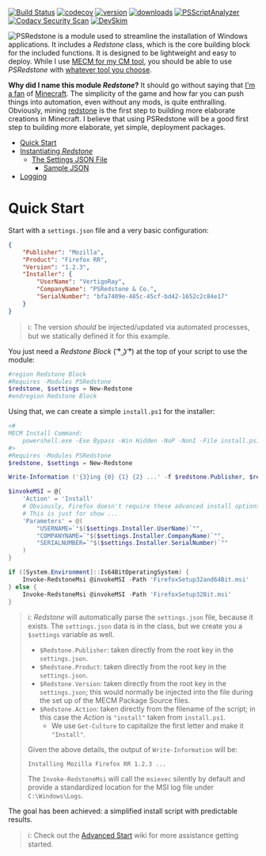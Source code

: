 [![Build Status](https://ci.appveyor.com/api/projects/status/a9whj5lwwi4fo9yo/branch/master?svg=true)](https://ci.appveyor.com/project/VertigoRay/psredstone)
[![codecov](https://codecov.io/gh/VertigoRay/PSRedstone/branch/master/graph/badge.svg)](https://codecov.io/gh/VertigoRay/PSRedstone)
[![version](https://img.shields.io/powershellgallery/v/PSRedstone.svg)](https://www.powershellgallery.com/packages/PSRedstone)
[![downloads](https://img.shields.io/powershellgallery/dt/PSRedstone.svg?label=downloads)](https://www.powershellgallery.com/stats/packages/PSRedstone?groupby=Version)
[![PSScriptAnalyzer](https://github.com/VertigoRay/PSRedstone/actions/workflows/powershell.yml/badge.svg)](https://github.com/VertigoRay/PSRedstone/actions/workflows/powershell.yml)
[![Codacy Security Scan](https://github.com/VertigoRay/PSRedstone/actions/workflows/codacy.yml/badge.svg)](https://github.com/VertigoRay/PSRedstone/actions/workflows/codacy.yml)
[![DevSkim](https://github.com/VertigoRay/PSRedstone/actions/workflows/devskim.yml/badge.svg)](https://github.com/VertigoRay/PSRedstone/actions/workflows/devskim.yml)

![PSRedstone](https://tinyurl.com/2p8xny2m) is a module used to streamline the installation of Windows applications.
It includes a *Redstone* class, which is the core building block for the included functions.
It is designed to be lightweight and easy to deploy.
While I use [MECM for my CM tool](https://learn.microsoft.com/en-us/mem/configmgr/), you should be able to use *PSRedstone* with [whatever tool you choose](https://www.reddit.com/r/sysadmin/comments/2go43q/comment/ckkydh4/).

**Why did I name this module *Redstone*?** It should go without saying that [I'm a fan](https://namemc.com/profile/VertigoRay) of [Minecraft](https://www.minecraft.net).
The simplicity of the game and how far you can push things into automation, even without any mods, is quite enthralling.
Obviously, mining [redstone](https://minecraft.fandom.com/wiki/Redstone_Ore) is the first step to building more elaborate creations in Minecraft.
I believe that using PSRedstone will be a good first step to building more elaborate, yet simple, deployment packages.

- [Quick Start](#quick-start)
- [Instantiating *Redstone*](#instantiating-redstone)
  - [The Settings JSON File](#the-settings-json-file)
    - [Sample JSON](#sample-json)
- [Logging](#logging)

# Quick Start

Start with a `settings.json` file and a very basic configuration:

```json
{
    "Publisher": "Mozilla",
    "Product": "Firefox RR",
    "Version": "1.2.3",
    "Installer": {
        "UserName": "VertigoRay",
        "CompanyName": "PSRedstone & Co.",
        "SerialNumber": "bfa7409e-485c-45cf-bd42-1652c2c84e17"
    }
}
```

> ℹ: The version *should* be injected/updated via automated processes, but we statically defined it for this example.

You just need a *Redstone Block* ( ͡° ͜ʖ ͡°) at the top of your script to use the module:

```powershell
#region Redstone Block
#Requires -Modules PSRedstone
$redstone, $settings = New-Redstone
#endregion Redstone Block
```

Using that, we can create a simple `install.ps1` for the installer:

```powershell
<#
MECM Install Command:
    powershell.exe -Exe Bypass -Win Hidden -NoP -NonI -File install.ps1
#>
#Requires -Modules PSRedstone
$redstone, $settings = New-Redstone

Write-Information ('{3}ing {0} {1} {2} ...' -f $redstone.Publisher, $redstone.Product, $redstone.Version, (Get-Culture).TextInfo.ToTitleCase($redstone.Action))

$invokeMSI = @{
    'Action' = 'Install'
    # Obviously, Firefox doesn't require these advanced install options.
    # This is just for show ...
    'Parameters' = @(
        "USERNAME=`"$($settings.Installer.UserName)`"",
        "COMPANYNAME=`"$($settings.Installer.CompanyName)`"",
        "SERIALNUMBER=`"$($settings.Installer.SerialNumber)`""
    )
}

if ([System.Environment]::Is64BitOperatingSystem) {
    Invoke-RedstoneMsi @invokeMSI -Path 'FirefoxSetup32and64Bit.msi'
} else {
    Invoke-RedstoneMsi @invokeMSI -Path 'FirefoxSetup32Bit.msi'
}
```

> ℹ: *Redstone* will automatically parse the `settings.json` file, because it exists.
> The `settings.json` data is in the class, but we create you a `$settings` variable as well.
>   - `$Redstone.Publisher`: taken directly from the root key in the `settings.json`.
>   - `$Redstone.Product`: taken directly from the root key in the `settings.json`.
>   - `$Redstone.Version`: taken directly from the root key in the `settings.json`; this would normally be injected into the file during the set up of the MECM Package Source files.
>   - `$Redstone.Action`: taken directly from the filename of the script; in this case the *Action* is `"install"` taken from `install.ps1`.
>     - We use `Get-Culture` to capitalize the first letter and make it `"Install"`.
>
> Given the above details, the output of `Write-Information` will be:
>
>     Installing Mozilla Firefox RR 1.2.3 ...
>
> The `Invoke-RedstoneMsi` will call the `msiexec` silently by default and provide a standardized location for the MSI log file under `C:\Windows\Logs`.

The goal has been achieved: a simplified install script with predictable results.

> ℹ: Check out the [Advanced Start](https://github.com/VertigoRay/PSRedstone/wiki/Advanced-Start) wiki for more assistance getting started.
